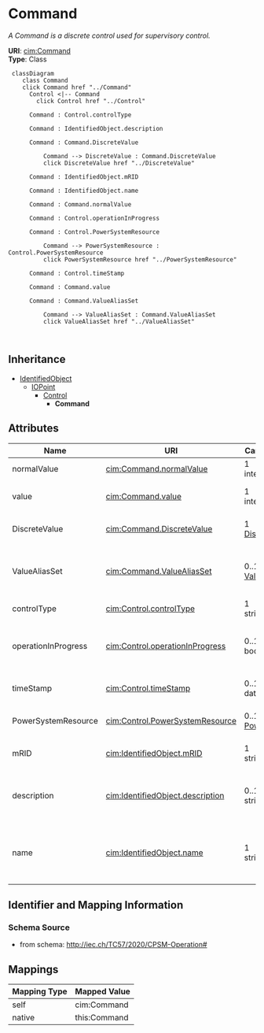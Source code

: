 # Command


_A Command is a discrete control used for supervisory control._





**URI**: [cim:Command](http://iec.ch/TC57/CIM100#Command)<br />
**Type**: Class




```mermaid
 classDiagram
    class Command
    click Command href "../Command"
      Control <|-- Command
        click Control href "../Control"
      
      Command : Control.controlType
        
      Command : IdentifiedObject.description
        
      Command : Command.DiscreteValue
        
          Command --> DiscreteValue : Command.DiscreteValue
          click DiscreteValue href "../DiscreteValue"
        
      Command : IdentifiedObject.mRID
        
      Command : IdentifiedObject.name
        
      Command : Command.normalValue
        
      Command : Control.operationInProgress
        
      Command : Control.PowerSystemResource
        
          Command --> PowerSystemResource : Control.PowerSystemResource
          click PowerSystemResource href "../PowerSystemResource"
        
      Command : Control.timeStamp
        
      Command : Command.value
        
      Command : Command.ValueAliasSet
        
          Command --> ValueAliasSet : Command.ValueAliasSet
          click ValueAliasSet href "../ValueAliasSet"
        
      
```





## Inheritance
* [IdentifiedObject](IdentifiedObject.md)
    * [IOPoint](IOPoint.md)
        * [Control](Control.md)
            * **Command**



## Attributes


| Name | URI | Cardinality and Range | Description | Inheritance |
| ---  | --- | --- | --- | --- |
| normalValue | [cim:Command.normalValue](http://iec.ch/TC57/CIM100#Command.normalValue) | 1 <br />  integer  | Normal value for Control | direct |
| value | [cim:Command.value](http://iec.ch/TC57/CIM100#Command.value) | 1 <br />  integer  | The value representing the actuator output | direct |
| DiscreteValue | [cim:Command.DiscreteValue](http://iec.ch/TC57/CIM100#Command.DiscreteValue) | 1 <br />  [DiscreteValue](DiscreteValue.md)  | The MeasurementValue that is controlled | direct |
| ValueAliasSet | [cim:Command.ValueAliasSet](http://iec.ch/TC57/CIM100#Command.ValueAliasSet) | 0..1 <br />  [ValueAliasSet](ValueAliasSet.md)  | The ValueAliasSet used for translation of a Control value to a name | direct |
| controlType | [cim:Control.controlType](http://iec.ch/TC57/CIM100#Control.controlType) | 1 <br />  string  | Specifies the type of Control | [Control](Control.md) |
| operationInProgress | [cim:Control.operationInProgress](http://iec.ch/TC57/CIM100#Control.operationInProgress) | 0..1 <br />  boolean  | Indicates that a client is currently sending control commands that has not co... | [Control](Control.md) |
| timeStamp | [cim:Control.timeStamp](http://iec.ch/TC57/CIM100#Control.timeStamp) | 0..1 <br />  datetime  | The last time a control output was sent | [Control](Control.md) |
| PowerSystemResource | [cim:Control.PowerSystemResource](http://iec.ch/TC57/CIM100#Control.PowerSystemResource) | 0..1 <br />  [PowerSystemResource](PowerSystemResource.md)  | Regulating device governed by this control output | [Control](Control.md) |
| mRID | [cim:IdentifiedObject.mRID](http://iec.ch/TC57/CIM100#IdentifiedObject.mRID) | 1 <br />  string  | Master resource identifier issued by a model authority | [IdentifiedObject](IdentifiedObject.md) |
| description | [cim:IdentifiedObject.description](http://iec.ch/TC57/CIM100#IdentifiedObject.description) | 0..1 <br />  string  | The description is a free human readable text describing or naming the object | [IdentifiedObject](IdentifiedObject.md) |
| name | [cim:IdentifiedObject.name](http://iec.ch/TC57/CIM100#IdentifiedObject.name) | 1 <br />  string  | The name is any free human readable and possibly non unique text naming the o... | [IdentifiedObject](IdentifiedObject.md) |









## Identifier and Mapping Information







### Schema Source


* from schema: http://iec.ch/TC57/2020/CPSM-Operation#





## Mappings

| Mapping Type | Mapped Value |
| ---  | ---  |
| self | cim:Command |
| native | this:Command |




